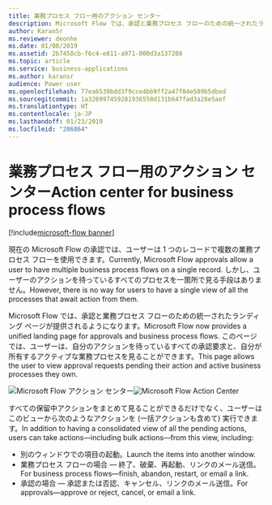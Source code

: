 ```yaml
---
title: 業務プロセス フロー用のアクション センター
description: Microsoft Flow では、承認と業務プロセス フローのための統一されたランディング ページが提供されるようになります。
author: KaranSr
ms.reviewer: deonhe
ms.date: 01/08/2019
ms.assetid: 2b7458cb-f6c4-e811-a971-000d3a137208
ms.topic: article
ms.service: business-applications
ms.author: karansr
audience: Power user
ms.openlocfilehash: 77ea6539bdd3f9cce4bb9ff2a47f04e509b5dbed
ms.sourcegitcommit: 1a326997459281936558d131b647fad3a28e5aef
ms.translationtype: HT
ms.contentlocale: ja-JP
ms.lasthandoff: 01/23/2019
ms.locfileid: "286864"
---
```

# <a name="action-center-for-business-process-flows"></a><span data-ttu-id="12afc-103">業務プロセス フロー用のアクション センター</span><span class="sxs-lookup"><span data-stu-id="12afc-103">Action center for business process flows</span></span>


[!include[microsoft-flow banner](../includes/microsoft-flow.md)]

<span data-ttu-id="12afc-104">現在の Microsoft Flow の承認では、ユーザーは 1 つのレコードで複数の業務プロセス フローを使用できます。</span><span class="sxs-lookup"><span data-stu-id="12afc-104">Currently, Microsoft Flow approvals allow a user to have multiple business process flows on a single record.</span></span> <span data-ttu-id="12afc-105">しかし、ユーザーのアクションを待っているすべてのプロセスを一箇所で見る手段はありません。</span><span class="sxs-lookup"><span data-stu-id="12afc-105">However, there is no way for users to have a single view of all the processes that await action from them.</span></span>

<span data-ttu-id="12afc-106">Microsoft Flow では、承認と業務プロセス フローのための統一されたランディング ページが提供されるようになります。</span><span class="sxs-lookup"><span data-stu-id="12afc-106">Microsoft Flow now provides a unified landing page for approvals and business process flows.</span></span> <span data-ttu-id="12afc-107">このページでは、ユーザーは、自分のアクションを待っているすべての承認要求と、自分が所有するアクティブな業務プロセスを見ることができます。</span><span class="sxs-lookup"><span data-stu-id="12afc-107">This page allows the user to view approval requests pending their action and active business processes they own.</span></span>

<span data-ttu-id="12afc-108">![Microsoft Flow アクション センター](media/ActionCenterBusinessProcess-1.png "Microsoft Flow アクション センター")</span><span class="sxs-lookup"><span data-stu-id="12afc-108">![Microsoft Flow Action Center](media/ActionCenterBusinessProcess-1.png "Microsoft Flow Action Center")</span></span>

<span data-ttu-id="12afc-109">すべての保留中アクションをまとめて見ることができるだけでなく、ユーザーはこのビューから次のようなアクションを (一括アクションも含めて) 実行できます。</span><span class="sxs-lookup"><span data-stu-id="12afc-109">In addition to having a consolidated view of all the pending actions, users can take actions—including bulk actions—from this view, including:</span></span>

- <span data-ttu-id="12afc-110">別のウィンドウでの項目の起動。</span><span class="sxs-lookup"><span data-stu-id="12afc-110">Launch the items into another window.</span></span>
- <span data-ttu-id="12afc-111">業務プロセス フローの場合 — 終了、破棄、再起動、リンクのメール送信。</span><span class="sxs-lookup"><span data-stu-id="12afc-111">For business process flows—finish, abandon, restart, or email a link.</span></span>
- <span data-ttu-id="12afc-112">承認の場合 — 承認または否認、キャンセル、リンクのメール送信。</span><span class="sxs-lookup"><span data-stu-id="12afc-112">For approvals—approve or reject, cancel, or email a link.</span></span>
